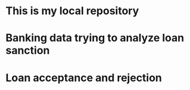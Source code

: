 # This is my local repository
# Banking data trying to analyze loan sanction
# Loan acceptance and rejection